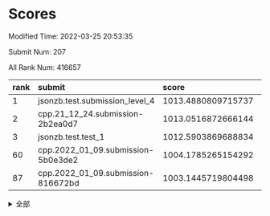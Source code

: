 # Scores

Modified Time: 2022-03-25 20:53:35

Submit Num: 207

All Rank Num: 416657

| rank |               submit               |       score        |       sigma        | pk_num |
| :--- | :--------------------------------- | :----------------- | :----------------- | :----- |
| 1    | jsonzb.test.submission_level_4     | 1013.4880809715737 | 0.791103094805975  | 8048   |
| 2    | cpp.21_12_24.submission-2b2ea0d7   | 1013.0516872666144 | 0.8175559213067813 | 8055   |
| 3    | jsonzb.test.test_1                 | 1012.5903869688834 | 0.7956554512120753 | 8052   |
| 60   | cpp.2022_01_09.submission-5b0e3de2 | 1004.1785265154292 | 0.7073815286657629 | 8053   |
| 87   | cpp.2022_01_09.submission-816672bd | 1003.1445719804498 | 0.7113388033750344 | 8054   |


<details>
<summary>全部</summary>

| rank |                 submit                 |       score        |       sigma        | pk_num |
| :--- | :------------------------------------- | :----------------- | :----------------- | :----- |
| 1    | jsonzb.test.submission_level_4         | 1013.4880809715737 | 0.791103094805975  | 8048   |
| 2    | cpp.21_12_24.submission-2b2ea0d7       | 1013.0516872666144 | 0.8175559213067813 | 8055   |
| 3    | jsonzb.test.test_1                     | 1012.5903869688834 | 0.7956554512120753 | 8052   |
| 4    | gobigger.level_3.submission_level_3_3  | 1011.5040693993416 | 0.7902045319071813 | 8052   |
| 5    | gobigger.level_3.submission_level_3_44 | 1011.4068959790238 | 0.7692975728765966 | 8050   |
| 6    | gobigger.level_3.submission_level_3_30 | 1011.3309580279436 | 0.791258798791384  | 8053   |
| 7    | gobigger.level_3.submission_level_3_1  | 1011.2738755464898 | 0.7832936480349432 | 8050   |
| 8    | gobigger.level_3.submission_level_3_22 | 1011.1693663742054 | 0.781788163173639  | 8049   |
| 9    | gobigger.level_3.submission_level_3_25 | 1011.0858518738112 | 0.7798324620340161 | 8052   |
| 10   | gobigger.level_3.submission_level_3_35 | 1010.8773860122981 | 0.7666230611437724 | 8049   |
| 11   | gobigger.level_3.submission_level_3_26 | 1010.8661589324006 | 0.7819454734363817 | 8050   |
| 12   | gobigger.level_3.submission_level_3_42 | 1010.8458060258804 | 0.7629201468190934 | 8051   |
| 13   | gobigger.level_3.submission_level_3_11 | 1010.6879358317232 | 0.7680877335496625 | 8050   |
| 14   | gobigger.level_3.submission_level_3_40 | 1010.551425925205  | 0.7574024552727059 | 8050   |
| 15   | gobigger.level_3.submission_level_3_27 | 1010.5443794911469 | 0.7445340406201736 | 8054   |
| 16   | gobigger.level_3.submission_level_3_28 | 1010.5388238563644 | 0.7972584630018563 | 8055   |
| 17   | gobigger.level_3.submission_level_3_13 | 1010.4677504549495 | 0.7637024175283319 | 8052   |
| 18   | gobigger.level_3.submission_level_3_41 | 1010.4630044182744 | 0.7862510838342206 | 8050   |
| 19   | gobigger.level_3.submission_level_3_14 | 1010.4499841263679 | 0.7463852386527776 | 8054   |
| 20   | gobigger.level_3.submission_level_3_37 | 1010.4303911291051 | 0.7662753910365847 | 8053   |
| 21   | gobigger.level_3.submission_level_3_32 | 1010.3632875706993 | 0.7898438757887246 | 8053   |
| 22   | gobigger.level_3.submission_level_3_10 | 1010.2260899129955 | 0.7402402837215083 | 8054   |
| 23   | gobigger.level_3.submission_level_3_8  | 1010.225114076417  | 0.7510256185389537 | 8053   |
| 24   | gobigger.level_3.submission_level_3_6  | 1010.2173315769292 | 0.7653495782048532 | 8047   |
| 25   | gobigger.level_3.submission_level_3_19 | 1010.1985097102995 | 0.7705062800224528 | 8056   |
| 26   | gobigger.level_3.submission_level_3_17 | 1010.1616355009271 | 0.7595024352736902 | 8044   |
| 27   | gobigger.level_3.submission_level_3_9  | 1010.146541946135  | 0.7473864578217543 | 8050   |
| 28   | gobigger.level_3.submission_level_3_49 | 1010.1400915527178 | 0.7574598857584084 | 8052   |
| 29   | gobigger.level_3.submission_level_3_16 | 1010.0984392090184 | 0.7651383272283665 | 8052   |
| 30   | gobigger.level_3.submission_level_3_24 | 1010.074953123696  | 0.7345675241685088 | 8051   |
| 31   | gobigger.level_3.submission_level_3_15 | 1010.0560888629548 | 0.7675039816260559 | 8052   |
| 32   | gobigger.level_3.submission_level_3_33 | 1010.0536180897136 | 0.7557342878886112 | 8051   |
| 33   | gobigger.level_3.submission_level_3_43 | 1009.9149478546057 | 0.7771642049134084 | 8045   |
| 34   | gobigger.level_3.submission_level_3_45 | 1009.8749226092312 | 0.7498359319071244 | 8051   |
| 35   | gobigger.level_3.submission_level_3_29 | 1009.8264927333471 | 0.7693867525658641 | 8050   |
| 36   | gobigger.level_3.submission_level_3_46 | 1009.808198092994  | 0.7652415130566299 | 8056   |
| 37   | gobigger.level_3.submission_level_3_2  | 1009.715810599562  | 0.7419923178358406 | 8053   |
| 38   | gobigger.level_3.submission_level_3_23 | 1009.7011528085927 | 0.7586771429080105 | 8050   |
| 39   | gobigger.level_3.submission_level_3_7  | 1009.6627729951412 | 0.7567593540397447 | 8050   |
| 40   | gobigger.level_3.submission_level_3_5  | 1009.4091475069725 | 0.7385434383214962 | 8055   |
| 41   | gobigger.level_3.submission_level_3_0  | 1009.3672766621917 | 0.7647534681663876 | 8053   |
| 42   | gobigger.level_3.submission_level_3_48 | 1009.3362830782297 | 0.7393115281853887 | 8055   |
| 43   | gobigger.level_3.submission_level_3_47 | 1009.2839866795797 | 0.7546915968197173 | 8052   |
| 44   | gobigger.level_3.submission_level_3_34 | 1009.195352963656  | 0.736374472773869  | 8053   |
| 45   | gobigger.level_3.submission_level_3_12 | 1009.1891556169098 | 0.764805652188769  | 8051   |
| 46   | gobigger.level_3.submission_level_3_21 | 1009.175165761383  | 0.7658813282825625 | 8054   |
| 47   | gobigger.level_3.submission_level_3_39 | 1009.0811894600976 | 0.7446120478024895 | 8052   |
| 48   | gobigger.level_3.submission_level_3_31 | 1008.9995269817434 | 0.7452385660973139 | 8048   |
| 49   | gobigger.level_3.submission_level_3_4  | 1008.8968665605304 | 0.7394354769503128 | 8051   |
| 50   | gobigger.level_3.submission_level_3_20 | 1008.7267022002411 | 0.7448210870614821 | 8052   |
| 51   | gobigger.level_3.submission_level_3_38 | 1008.580761497264  | 0.7401852939887071 | 8057   |
| 52   | gobigger.level_3.submission_level_3_18 | 1008.3820748608874 | 0.7738527971094794 | 8055   |
| 53   | gobigger.level_3.submission_level_3_36 | 1008.0365427843827 | 0.7397342819475222 | 8049   |
| 54   | gobigger.level_1.submission_level_1_34 | 1004.6824613716407 | 0.722511389469096  | 8053   |
| 55   | gobigger.level_1.submission_level_1_28 | 1004.5153575132043 | 0.7135984677399286 | 8049   |
| 56   | gobigger.level_1.submission_level_1_22 | 1004.4701128224416 | 0.7043632870363247 | 8052   |
| 57   | gobigger.level_1.submission_level_1_36 | 1004.3898121231668 | 0.7161564076972706 | 8056   |
| 58   | gobigger.level_1.submission_level_1_13 | 1004.3669954131235 | 0.7031190693117862 | 8053   |
| 59   | gobigger.level_1.submission_level_1_5  | 1004.2799652628422 | 0.7137498628071395 | 8053   |
| 60   | cpp.2022_01_09.submission-5b0e3de2     | 1004.1785265154292 | 0.7073815286657629 | 8053   |
| 61   | gobigger.level_1.submission_level_1_6  | 1004.0722738402278 | 0.7111357278462767 | 8048   |
| 62   | gobigger.level_1.submission_level_1_24 | 1004.0598487333281 | 0.7170616096902944 | 8053   |
| 63   | gobigger.level_1.submission_level_1_48 | 1004.0517821153763 | 0.7302791689973214 | 8048   |
| 64   | gobigger.level_1.submission_level_1_33 | 1004.0047108906524 | 0.7150838679720879 | 8049   |
| 65   | gobigger.level_1.submission_level_1_15 | 1003.9539587007628 | 0.7209647637753012 | 8052   |
| 66   | gobigger.level_1.submission_level_1_27 | 1003.8630875308361 | 0.7196999065114776 | 8050   |
| 67   | gobigger.level_1.submission_level_1_12 | 1003.8386601030945 | 0.725040620937997  | 8055   |
| 68   | gobigger.level_1.submission_level_1_49 | 1003.7766745499631 | 0.728352675781099  | 8050   |
| 69   | gobigger.level_1.submission_level_1_2  | 1003.685691766834  | 0.7108003933500234 | 8049   |
| 70   | gobigger.level_1.submission_level_1_46 | 1003.6237225371037 | 0.7259501582482968 | 8051   |
| 71   | gobigger.level_1.submission_level_1_30 | 1003.5631762468101 | 0.740772673570302  | 8052   |
| 72   | gobigger.level_1.submission_level_1_26 | 1003.5447708593298 | 0.7162349979030257 | 8050   |
| 73   | gobigger.level_1.submission_level_1_45 | 1003.4920060397859 | 0.7221260136375129 | 8057   |
| 74   | gobigger.level_1.submission_level_1_21 | 1003.4901741294042 | 0.713599933858042  | 8048   |
| 75   | gobigger.level_1.submission_level_1_4  | 1003.470099653002  | 0.7138399241684862 | 8052   |
| 76   | gobigger.level_1.submission_level_1_16 | 1003.4528993967124 | 0.7180616323333165 | 8056   |
| 77   | gobigger.level_1.submission_level_1_23 | 1003.429627323523  | 0.7122923778431886 | 8053   |
| 78   | gobigger.level_1.submission_level_1_47 | 1003.4264490385422 | 0.718700196206169  | 8054   |
| 79   | gobigger.level_1.submission_level_1_19 | 1003.4185325666301 | 0.7157130272788553 | 8054   |
| 80   | gobigger.level_1.submission_level_1_11 | 1003.3334958920706 | 0.727153626987506  | 8050   |
| 81   | gobigger.level_1.submission_level_1_20 | 1003.3047942750783 | 0.7273153380178338 | 8055   |
| 82   | gobigger.level_1.submission_level_1_35 | 1003.2793675505075 | 0.7171501955517112 | 8053   |
| 83   | gobigger.level_1.submission_level_1_18 | 1003.2708184536317 | 0.7100624115084597 | 8048   |
| 84   | gobigger.level_1.submission_level_1_40 | 1003.2388305457353 | 0.7165341988479446 | 8047   |
| 85   | gobigger.level_1.submission_level_1_38 | 1003.2039963339888 | 0.7089965204659291 | 8043   |
| 86   | gobigger.level_1.submission_level_1_29 | 1003.1723067283613 | 0.7132211307080595 | 8051   |
| 87   | cpp.2022_01_09.submission-816672bd     | 1003.1445719804498 | 0.7113388033750344 | 8054   |
| 88   | gobigger.level_1.submission_level_1_17 | 1003.1351045226153 | 0.7054690702715761 | 8048   |
| 89   | gobigger.level_1.submission_level_1_0  | 1003.1109913374962 | 0.707004633930316  | 8057   |
| 90   | gobigger.level_1.submission_level_1_14 | 1003.014220905857  | 0.7169057933210947 | 8056   |
| 91   | gobigger.level_1.submission_level_1_3  | 1002.9973928403278 | 0.7100485268238476 | 8054   |
| 92   | gobigger.level_1.submission_level_1_10 | 1002.9890704731881 | 0.7165146156792837 | 8051   |
| 93   | gobigger.level_1.submission_level_1_37 | 1002.9432152931896 | 0.7161333204912352 | 8048   |
| 94   | gobigger.level_1.submission_level_1_42 | 1002.8957852639775 | 0.7308647991902832 | 8052   |
| 95   | gobigger.level_1.submission_level_1_41 | 1002.8548622728197 | 0.7102302787662598 | 8048   |
| 96   | gobigger.level_1.submission_level_1_1  | 1002.8266961709135 | 0.7235579576016444 | 8053   |
| 97   | gobigger.level_1.submission_level_1_9  | 1002.6583957893498 | 0.7105151710522069 | 8053   |
| 98   | gobigger.level_1.submission_level_1_31 | 1002.618624617044  | 0.7174273787484754 | 8045   |
| 99   | gobigger.level_1.submission_level_1_43 | 1002.5726497212437 | 0.7124843093092321 | 8056   |
| 100  | gobigger.level_1.submission_level_1_7  | 1002.4683736983026 | 0.7131362821200801 | 8050   |
| 101  | gobigger.level_1.submission_level_1_44 | 1002.3300512878941 | 0.7155211100974124 | 8051   |
| 102  | gobigger.level_1.submission_level_1_39 | 1002.2970898544594 | 0.7166390000071677 | 8056   |
| 103  | gobigger.level_1.submission_level_1_25 | 1002.1792192936981 | 0.7101893755425407 | 8045   |
| 104  | gobigger.level_1.submission_level_1_32 | 1002.1583059874272 | 0.7073054135572789 | 8051   |
| 105  | gobigger.level_1.submission_level_1_8  | 1002.1115781188453 | 0.706862314708926  | 8052   |
| 106  | gobigger.random.submission_random_18   | 997.4876506242603  | 0.7145231646253482 | 8056   |
| 107  | gobigger.random.submission_random_27   | 997.1691530347451  | 0.7047358881957099 | 8052   |
| 108  | gobigger.random.submission_random_2    | 997.1491244008455  | 0.6933462155078454 | 8053   |
| 109  | gobigger.random.submission_random_24   | 997.1145883664599  | 0.7071785903728864 | 8053   |
| 110  | gobigger.random.submission_random_12   | 997.0784277610289  | 0.7160972215333572 | 8047   |
| 111  | gobigger.random.submission_random_9    | 996.9968819398892  | 0.7102573075527168 | 8051   |
| 112  | gobigger.random.submission_random_14   | 996.9510870397415  | 0.7066879784704884 | 8051   |
| 113  | gobigger.random.submission_random_47   | 996.7742871098081  | 0.7093709018621166 | 8050   |
| 114  | gobigger.random.submission_random_46   | 996.7186784005244  | 0.7082188287655999 | 8042   |
| 115  | gobigger.random.submission_random_3    | 996.6704226649966  | 0.7157456913954389 | 8055   |
| 116  | gobigger.random.submission_random_28   | 996.5794473693265  | 0.7115772972319401 | 8045   |
| 117  | gobigger.random.submission_random_17   | 996.5199270952477  | 0.7198875317498138 | 8053   |
| 118  | gobigger.random.submission_random_41   | 996.4899261004783  | 0.706921356564882  | 8051   |
| 119  | gobigger.random.submission_random_22   | 996.4570277797202  | 0.7029713079666066 | 8043   |
| 120  | gobigger.random.submission_random_5    | 996.4499404429217  | 0.7072825960837688 | 8055   |
| 121  | gobigger.random.submission_random_31   | 996.3916435023599  | 0.7007086029672561 | 8051   |
| 122  | gobigger.random.submission_random_4    | 996.3276262028801  | 0.7204580086136864 | 8050   |
| 123  | gobigger.random.submission_random_29   | 996.3196021748719  | 0.7095297114158337 | 8052   |
| 124  | gobigger.random.submission_random_42   | 996.2018917134828  | 0.711944823342838  | 8050   |
| 125  | gobigger.random.submission_random_20   | 996.0777580703658  | 0.7081086435914091 | 8050   |
| 126  | gobigger.random.submission_random_1    | 996.062719958534   | 0.7073599295738866 | 8057   |
| 127  | gobigger.random.submission_random_48   | 995.9722468121272  | 0.7099761842918942 | 8052   |
| 128  | gobigger.random.submission_random_10   | 995.9675426859076  | 0.715096081264434  | 8049   |
| 129  | gobigger.random.submission_random_33   | 995.9275253098764  | 0.712972794985911  | 8045   |
| 130  | gobigger.random.submission_random_26   | 995.8874959554182  | 0.7137750780830672 | 8050   |
| 131  | gobigger.random.submission_random_39   | 995.8636387821497  | 0.7095126867991817 | 8050   |
| 132  | gobigger.random.submission_random_15   | 995.8603242886069  | 0.7045084262457524 | 8052   |
| 133  | gobigger.random.submission_random_8    | 995.8486633449967  | 0.709395557818758  | 8048   |
| 134  | gobigger.random.submission_random_25   | 995.8046466547743  | 0.7165487556963034 | 8051   |
| 135  | gobigger.random.submission_random_44   | 995.797582563636   | 0.7234994348298378 | 8052   |
| 136  | gobigger.random.submission_random_35   | 995.7888407032646  | 0.7089057600969816 | 8049   |
| 137  | gobigger.random.submission_random_11   | 995.7568006633552  | 0.7199268246969357 | 8051   |
| 138  | gobigger.random.submission_random_30   | 995.7564633440462  | 0.718083915065026  | 8045   |
| 139  | gobigger.random.submission_random_38   | 995.7325003671073  | 0.7160621093662456 | 8051   |
| 140  | gobigger.random.submission_random_45   | 995.623481965422   | 0.6938655043714824 | 8054   |
| 141  | gobigger.random.submission_random_6    | 995.5692846878925  | 0.7285079208789096 | 8051   |
| 142  | gobigger.random.submission_random_43   | 995.5350650954795  | 0.715533059243355  | 8047   |
| 143  | gobigger.random.submission_random_37   | 995.4508288920666  | 0.7084366845000408 | 8051   |
| 144  | gobigger.random.submission_random_36   | 995.4498734715384  | 0.712725861781972  | 8056   |
| 145  | gobigger.random.submission_random_40   | 995.4318979064374  | 0.7046854435614756 | 8050   |
| 146  | gobigger.random.submission_random_16   | 995.375323311889   | 0.7021552687778332 | 8052   |
| 147  | gobigger.random.submission_random_13   | 995.3652452391425  | 0.7283125242737423 | 8045   |
| 148  | gobigger.random.submission_random_7    | 995.3484693784301  | 0.715937369035241  | 8056   |
| 149  | gobigger.random.submission_random_21   | 995.3418237195224  | 0.7130363364834449 | 8052   |
| 150  | gobigger.random.submission_random_32   | 995.2338634636777  | 0.703158863000205  | 8054   |
| 151  | gobigger.random.submission_random_49   | 995.0845131820918  | 0.6980677107357184 | 8052   |
| 152  | gobigger.level_2.submission_level_2_21 | 994.7891645068918  | 0.7250550012068455 | 8046   |
| 153  | gobigger.random.submission_random_0    | 994.7597259689813  | 0.7285239008368936 | 8051   |
| 154  | gobigger.random.submission_random_19   | 994.6783147990558  | 0.7161677071925158 | 8056   |
| 155  | gobigger.random.submission_random_23   | 994.6154116758883  | 0.7213026281426577 | 8051   |
| 156  | gobigger.level_2.submission_level_2_0  | 993.8673188309716  | 0.7199580709350651 | 8055   |
| 157  | gobigger.level_2.submission_level_2_38 | 993.8398366921435  | 0.7292333319915117 | 8050   |
| 158  | gobigger.level_2.submission_level_2_32 | 993.8105898357464  | 0.7266527434242394 | 8052   |
| 159  | gobigger.random.submission_random_34   | 993.6579436937678  | 0.7287224039043172 | 8053   |
| 160  | gobigger.level_2.submission_level_2_2  | 993.5785962113293  | 0.7526916067362847 | 8048   |
| 161  | gobigger.level_2.submission_level_2_20 | 993.5301794612798  | 0.7427720192346692 | 8054   |
| 162  | gobigger.level_2.submission_level_2_26 | 993.4219172777207  | 0.7224935878486658 | 8050   |
| 163  | gobigger.level_2.submission_level_2_4  | 993.3521578860771  | 0.7397437711592991 | 8050   |
| 164  | gobigger.level_2.submission_level_2_48 | 992.9847295824391  | 0.7526916026886453 | 8045   |
| 165  | gobigger.level_2.submission_level_2_49 | 992.8751621146248  | 0.7282362755486895 | 8056   |
| 166  | gobigger.level_2.submission_level_2_46 | 992.8677138514042  | 0.7309564626813013 | 8056   |
| 167  | gobigger.level_2.submission_level_2_28 | 992.8612683271583  | 0.7435448711279026 | 8053   |
| 168  | gobigger.level_2.submission_level_2_45 | 992.7567567770609  | 0.7445302901945766 | 8046   |
| 169  | gobigger.level_2.submission_level_2_42 | 992.7432042839828  | 0.7305258324725591 | 8051   |
| 170  | gobigger.level_2.submission_level_2_11 | 992.6840089546794  | 0.7274198203809862 | 8056   |
| 171  | gobigger.level_2.submission_level_2_15 | 992.6420256790029  | 0.7427415669425267 | 8052   |
| 172  | gobigger.level_2.submission_level_2_18 | 992.5304345970457  | 0.7533084712833459 | 8052   |
| 173  | gobigger.level_2.submission_level_2_36 | 992.4486781802154  | 0.7461459484446976 | 8054   |
| 174  | gobigger.level_2.submission_level_2_1  | 992.4458728537581  | 0.7393879777057379 | 8051   |
| 175  | gobigger.level_2.submission_level_2_31 | 992.3969290399414  | 0.7570608400552006 | 8053   |
| 176  | gobigger.level_2.submission_level_2_47 | 992.3456616206365  | 0.7552759025696878 | 8050   |
| 177  | gobigger.level_2.submission_level_2_12 | 992.2646586487136  | 0.7502162931355391 | 8053   |
| 178  | gobigger.level_2.submission_level_2_37 | 992.2452547885099  | 0.7344641218468795 | 8052   |
| 179  | gobigger.level_2.submission_level_2_39 | 992.2060207079143  | 0.7449335315614747 | 8055   |
| 180  | gobigger.level_2.submission_level_2_40 | 992.1648515524561  | 0.7475465436230625 | 8054   |
| 181  | gobigger.level_2.submission_level_2_16 | 992.1215571477642  | 0.7381552881753449 | 8049   |
| 182  | gobigger.level_2.submission_level_2_8  | 992.1202311307004  | 0.748509877329152  | 8054   |
| 183  | gobigger.level_2.submission_level_2_3  | 992.0763385322508  | 0.7542642510375024 | 8048   |
| 184  | gobigger.level_2.submission_level_2_43 | 992.0502988375     | 0.7373058340076177 | 8052   |
| 185  | gobigger.level_2.submission_level_2_33 | 991.9940095612195  | 0.7574049811628019 | 8051   |
| 186  | gobigger.level_2.submission_level_2_24 | 991.8057152142858  | 0.7621579196233906 | 8051   |
| 187  | gobigger.level_2.submission_level_2_14 | 991.6005080279389  | 0.7477322163883326 | 8051   |
| 188  | gobigger.level_2.submission_level_2_7  | 991.5794013159414  | 0.7397148398638896 | 8052   |
| 189  | gobigger.level_2.submission_level_2_6  | 991.5397958217538  | 0.7607583681664666 | 8049   |
| 190  | gobigger.level_2.submission_level_2_34 | 991.4672251478144  | 0.7601130570704692 | 8052   |
| 191  | gobigger.level_2.submission_level_2_23 | 991.401057804431   | 0.7623766233243165 | 8053   |
| 192  | gobigger.level_2.submission_level_2_22 | 991.3722702863837  | 0.7578420200681607 | 8049   |
| 193  | gobigger.level_2.submission_level_2_41 | 991.346357024815   | 0.7622495629243329 | 8051   |
| 194  | gobigger.level_2.submission_level_2_10 | 991.3379081722613  | 0.7562271577397367 | 8048   |
| 195  | gobigger.level_2.submission_level_2_19 | 991.3097155840625  | 0.7486371455479989 | 8053   |
| 196  | gobigger.level_2.submission_level_2_13 | 991.2537681199043  | 0.7607672265789193 | 8050   |
| 197  | gobigger.level_2.submission_level_2_25 | 991.1299201799671  | 0.7529421819065538 | 8051   |
| 198  | gobigger.level_2.submission_level_2_27 | 991.1234018584872  | 0.7485321676092277 | 8052   |
| 199  | gobigger.level_2.submission_level_2_44 | 991.1007806047708  | 0.7679909074882203 | 8052   |
| 200  | gobigger.level_2.submission_level_2_17 | 990.9043443088718  | 0.7693077232473916 | 8054   |
| 201  | gobigger.level_2.submission_level_2_29 | 990.7984415159667  | 0.769793162942566  | 8054   |
| 202  | gobigger.level_2.submission_level_2_5  | 990.665854394434   | 0.7390222008405399 | 8049   |
| 203  | gobigger.level_2.submission_level_2_30 | 990.2628159350525  | 0.7722705486337155 | 8053   |
| 204  | gobigger.level_2.submission_level_2_9  | 989.7627300168765  | 0.7752143771902166 | 8052   |
| 205  | gobigger.level_2.submission_level_2_35 | 989.5865442279281  | 0.782287299064546  | 8053   |
| 206  | gobigger.none.submission_none_0        | 978.3290308218819  | 1.2321617884768414 | 8051   |
| 207  | gobigger.none.submission_none_1        | 975.6440728116248  | 1.475992805242329  | 8047   |

</details>